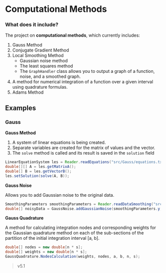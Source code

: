 # Computational Methods
### What does it include?
The project on **computational methods**, which currently includes: 
1. Gauss Method
2. Conjugate Gradient Method 
3. Local Smoothing Method
   - Gaussian noise method
   - The least squares method
   - The ```GraphHandler``` class allows you to output a graph of a function, noise, and a smoothed graph.
4. A method for numerical integration of a function over a given interval using quadrature formulas.
5. Adams Method

## Examples

### Gauss
**Gauss Method**
1. A system of linear equations is being created.
2. Separate variables are created for the matrix of values and the vector.
3. The ``` solve ``` method is called and its result is saved in the ``` solution ``` field
```java
LinearEquationSystem les = Reader.readEquations("src/Gauss/equations.txt");
double[][] A = les.getMatrixA();
double[] B = les.getVectorB();
les.setSolution(solve(A, B));
```
**Gauss Noise**

Allows you to add Gaussian noise to the original data.
```java
SmoothingParameters smoothingParameters = Reader.readDataSmoothing("src/Smoothing/input1.txt");
double[] noisyData = GaussNoise.addGaussianNoise(smoothingParameters.y, 0.0, 2);
```

**Gauss Quadrature**

A method for calculating integration nodes and corresponding weights for the Gaussian quadrature method on each of the sub-sections of the partition of the initial integration interval [a, b].
```java
double[] nodes = new double[n * s];
double[] weights = new double[n * s];
GaussQuadrature.NodesCalculation(weights, nodes, a, b, n, s);
```


> v5.1
